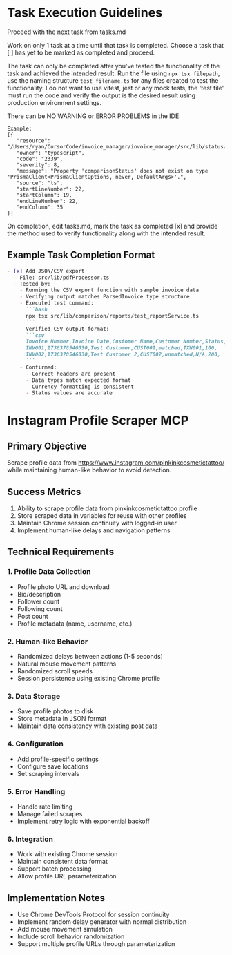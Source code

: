 # Task Execution Guidelines


Proceed with the next task from tasks.md


Work on only 1 task at a time until that task is completed. Choose a task that [ ] has yet to be marked as completed and proceed.


The task can only be completed after you've tested the functionality of the task and achieved the intended result. Run the file using `npx tsx filepath`, use the naming structure `test_filename.ts` for any files created to test the functionality. I do not want to use vitest, jest or any mock tests, the 'test file' must run the code and verify the output is the desired result using production environment settings.


There can be NO WARNING or ERROR PROBLEMS in the IDE:
```
Example:
[{
   "resource": "/Users/ryan/CursorCode/invoice_manager/invoice_manager/src/lib/status/statusService.ts",
   "owner": "typescript",
   "code": "2339",
   "severity": 8,
   "message": "Property 'comparisonStatus' does not exist on type 'PrismaClient<PrismaClientOptions, never, DefaultArgs>'.",
   "source": "ts",
   "startLineNumber": 22,
   "startColumn": 19,
   "endLineNumber": 22,
   "endColumn": 35
}]
```


On completion, edit tasks.md, mark the task as completed [x] and provide the method used to verify functionality along with the intended result.


## Example Task Completion Format


```markdown
- [x] Add JSON/CSV export
  - File: src/lib/pdfProcessor.ts
  - Tested by:
    - Running the CSV export function with sample invoice data
    - Verifying output matches ParsedInvoice type structure
    - Executed test command:
      ```bash
      npx tsx src/lib/comparison/reports/test_reportService.ts
      ```
    - Verified CSV output format:
      ```csv
      Invoice Number,Invoice Date,Customer Name,Customer Number,Status,Matched Transaction ID,Amount,Currency
      INV001,1736378546030,Test Customer,CUST001,matched,TXN001,100,
      INV002,1736378546030,Test Customer 2,CUST002,unmatched,N/A,200,
      ```
    - Confirmed:
      - Correct headers are present
      - Data types match expected format
      - Currency formatting is consistent
      - Status values are accurate
```


# Instagram Profile Scraper MCP


## Primary Objective
Scrape profile data from https://www.instagram.com/pinkinkcosmetictattoo/ while maintaining human-like behavior to avoid detection.


## Success Metrics
1. Ability to scrape profile data from pinkinkcosmetictattoo profile
2. Store scraped data in variables for reuse with other profiles  
3. Maintain Chrome session continuity with logged-in user
4. Implement human-like delays and navigation patterns


## Technical Requirements


### 1. Profile Data Collection
- Profile photo URL and download
- Bio/description
- Follower count
- Following count
- Post count
- Profile metadata (name, username, etc.)


### 2. Human-like Behavior
- Randomized delays between actions (1-5 seconds)
- Natural mouse movement patterns
- Randomized scroll speeds
- Session persistence using existing Chrome profile


### 3. Data Storage
- Save profile photos to disk
- Store metadata in JSON format
- Maintain data consistency with existing post data


### 4. Configuration
- Add profile-specific settings
- Configure save locations
- Set scraping intervals


### 5. Error Handling
- Handle rate limiting
- Manage failed scrapes
- Implement retry logic with exponential backoff


### 6. Integration
- Work with existing Chrome session
- Maintain consistent data format
- Support batch processing
- Allow profile URL parameterization


## Implementation Notes
- Use Chrome DevTools Protocol for session continuity
- Implement random delay generator with normal distribution
- Add mouse movement simulation
- Include scroll behavior randomization
- Support multiple profile URLs through parameterization




